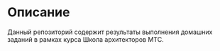 # Описание

Данный репозиторий содержит результаты выполнения домашних заданий в рамках курса Школа архитекторов МТС.